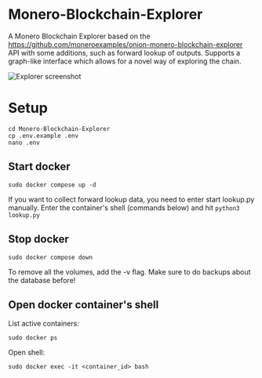 # Monero-Blockchain-Explorer
A Monero Blockchain Explorer based on the https://github.com/moneroexamples/onion-monero-blockchain-explorer API with some additions, such as forward lookup of outputs. Supports a graph-like interface which allows for a novel way of exploring the chain.

![Explorer screenshot](https://i.imgur.com/Kx1Upgq.png)

# Setup

```
cd Monero-Blockchain-Explorer
cp .env.example .env
nano .env
```

## Start docker
```
sudo docker compose up -d
```

If you want to collect forward lookup data, you need to enter start lookup.py manually. Enter the container's shell (commands below) and hit `python3 lookup.py`

## Stop docker
```
sudo docker compose down
```
To remove all the volumes, add the -v flag. Make sure to do backups about the database before!

## Open docker container's shell

List active containers:

`sudo docker ps`

Open shell:

`sudo docker exec -it <container_id> bash`


